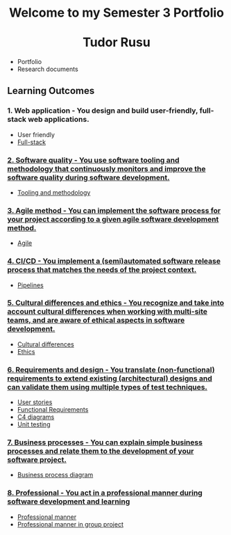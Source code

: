 <h1 align="center">Welcome to my Semester 3 Portfolio <br><br>Tudor Rusu </h1>
<ul>
  <li>Portfolio</li>
  <li>Research documents</li>
</ul>
<h2>Learning Outcomes</h2>
<h3>1. Web application - You design and build user-friendly, full-stack web applications.</h3>
<ul>
  <li>User friendly</li>
  <li><a href="https://github.com/TudorRu/S3-portfolio/blob/main/Portfolio/README.md#fullStack">Full-stack</li>
</ul>
<h3>2. Software quality - You use software tooling and methodology that continuously monitors and improve the software quality during software development.</h3>
<ul>
  <li><a href="https://github.com/TudorRu/S3-portfolio/blob/main/Portfolio/README.md#qualityAssurance">Tooling and methodology</li>
</ul>
<h3>3. Agile method - You can implement the software process for your project according to a given agile software development method.</h3>
<ul>
  <li>Agile</li>
</ul>
<h3>4. CI/CD - You implement a (semi)automated software release process that matches the needs of the project context.</h3>
<ul>
  <li><a href="https://github.com/TudorRu/S3-portfolio/blob/main/Portfolio/README.md#Pipeline">Pipelines</li>
</ul>
<h3>5. Cultural differences and ethics - You recognize and take into account cultural differences when working with multi-site teams, and are aware of ethical aspects in software development.</h3>
<ul>
  <li>Cultural differences</li>
  <li>Ethics</li>
</ul>
<h3>6. Requirements and design - You translate (non-functional) requirements to extend existing (architectural) designs and can validate them using multiple types of test techniques.</h3>
<ul>
  <li><a href="https://github.com/TudorRu/S3-portfolio/blob/main/Portfolio/README.md#UStories">User stories</li>
  <li><a href="https://github.com/TudorRu/S3-portfolio/blob/main/Portfolio/README.md#FRequirements">Functional Requirements</li>
  <li><a href="https://github.com/TudorRu/S3-portfolio/blob/main/Portfolio/README.md#C4">C4 diagrams</li>
  <li><a href="https://github.com/TudorRu/S3-portfolio/blob/main/Portfolio/README.md#UTesting">Unit testing</li>
</ul>
<h3>7. Business processes - You can explain simple business processes and relate them to the development of your software project.</h3>
<ul>
  <li>Business process diagram</li>
</ul>
<h3>8. Professional - You act in a professional manner during software development and learning</h3>
<ul>
  <li>Professional manner</li>
  <li>Professional manner in group project</li>
</ul>
